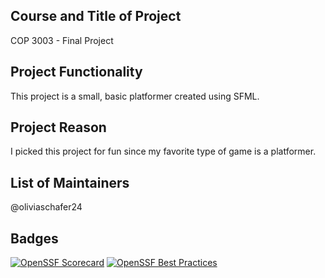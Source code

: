 ## Course and Title of Project
COP 3003 - Final Project

## Project Functionality
This project is a small, basic platformer created using SFML. 

## Project Reason
I picked this project for fun since my favorite type of game is a platformer.

## List of Maintainers
@oliviaschafer24

## Badges
[![OpenSSF Scorecard](htt‌ps://api.securityscorecards.dev/projects/github.com/oliviaschafer24/COP-3003-Project/badge)](htt‌ps://securityscorecards.dev/viewer/?uri=github.com/oliviaschafer24/COP-3003-Project)
[![OpenSSF Best Practices](https://www.bestpractices.dev/projects/8516/badge)](https://www.bestpractices.dev/projects/8516)
